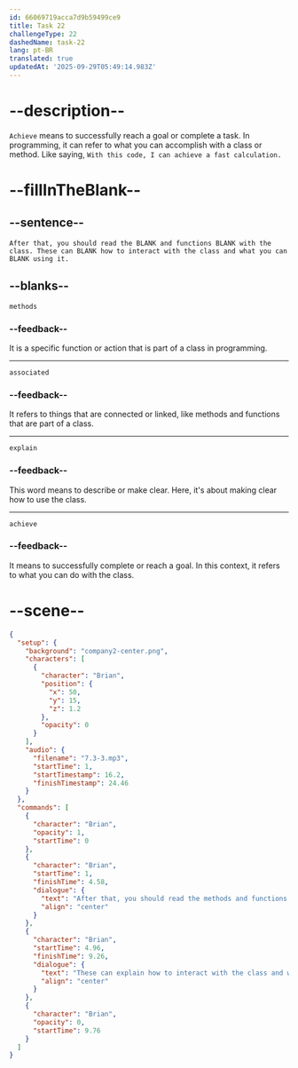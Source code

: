 ```yaml
---
id: 66069719acca7d9b59499ce9
title: Task 22
challengeType: 22
dashedName: task-22
lang: pt-BR
translated: true
updatedAt: '2025-09-29T05:49:14.983Z'
---
```


<!-- (Audio) Brian: After that, you should read the methods and functions associated with the class. These can explain how to interact with the class and what you can achieve using it. -->

# --description--

`Achieve` means to successfully reach a goal or complete a task. In programming, it can refer to what you can accomplish with a class or method. Like saying, `With this code, I can achieve a fast calculation.`

# --fillInTheBlank--

## --sentence--

`After that, you should read the BLANK and functions BLANK with the class. These can BLANK how to interact with the class and what you can BLANK using it.`

## --blanks--

`methods`

### --feedback--

It is a specific function or action that is part of a class in programming.

---

`associated`

### --feedback--

It refers to things that are connected or linked, like methods and functions that are part of a class.

---

`explain`

### --feedback--

This word means to describe or make clear. Here, it's about making clear how to use the class.

---

`achieve`

### --feedback--

It means to successfully complete or reach a goal. In this context, it refers to what you can do with the class.

# --scene--

```json
{
  "setup": {
    "background": "company2-center.png",
    "characters": [
      {
        "character": "Brian",
        "position": {
          "x": 50,
          "y": 15,
          "z": 1.2
        },
        "opacity": 0
      }
    ],
    "audio": {
      "filename": "7.3-3.mp3",
      "startTime": 1,
      "startTimestamp": 16.2,
      "finishTimestamp": 24.46
    }
  },
  "commands": [
    {
      "character": "Brian",
      "opacity": 1,
      "startTime": 0
    },
    {
      "character": "Brian",
      "startTime": 1,
      "finishTime": 4.58,
      "dialogue": {
        "text": "After that, you should read the methods and functions associated with the class.",
        "align": "center"
      }
    },
    {
      "character": "Brian",
      "startTime": 4.96,
      "finishTime": 9.26,
      "dialogue": {
        "text": "These can explain how to interact with the class and what you can achieve using it.",
        "align": "center"
      }
    },
    {
      "character": "Brian",
      "opacity": 0,
      "startTime": 9.76
    }
  ]
}
```
